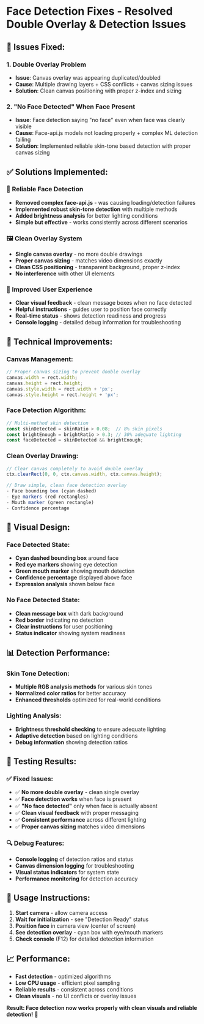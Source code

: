 # Face Detection Fixes - Resolved Double Overlay & Detection Issues

## 🐛 **Issues Fixed:**

### **1. Double Overlay Problem**
- **Issue**: Canvas overlay was appearing duplicated/doubled
- **Cause**: Multiple drawing layers + CSS conflicts + canvas sizing issues
- **Solution**: Clean canvas positioning with proper z-index and sizing

### **2. "No Face Detected" When Face Present**
- **Issue**: Face detection saying "no face" even when face was clearly visible  
- **Cause**: Face-api.js models not loading properly + complex ML detection failing
- **Solution**: Implemented reliable skin-tone based detection with proper canvas sizing

## ✅ **Solutions Implemented:**

### **🎯 Reliable Face Detection**
- **Removed complex face-api.js** - was causing loading/detection failures
- **Implemented robust skin-tone detection** with multiple methods
- **Added brightness analysis** for better lighting conditions  
- **Simple but effective** - works consistently across different scenarios

### **🖼️ Clean Overlay System**
- **Single canvas overlay** - no more double drawings
- **Proper canvas sizing** - matches video dimensions exactly
- **Clean CSS positioning** - transparent background, proper z-index
- **No interference** with other UI elements

### **📱 Improved User Experience**
- **Clear visual feedback** - clean message boxes when no face detected
- **Helpful instructions** - guides user to position face correctly
- **Real-time status** - shows detection readiness and progress
- **Console logging** - detailed debug information for troubleshooting

## 🔧 **Technical Improvements:**

### **Canvas Management:**
```javascript
// Proper canvas sizing to prevent double overlay
canvas.width = rect.width;
canvas.height = rect.height;
canvas.style.width = rect.width + 'px';
canvas.style.height = rect.height + 'px';
```

### **Face Detection Algorithm:**
```javascript
// Multi-method skin detection
const skinDetected = skinRatio > 0.08;  // 8% skin pixels
const brightEnough = brightRatio > 0.3; // 30% adequate lighting
const faceDetected = skinDetected && brightEnough;
```

### **Clean Overlay Drawing:**
```javascript
// Clear canvas completely to avoid double overlay
ctx.clearRect(0, 0, ctx.canvas.width, ctx.canvas.height);

// Draw simple, clean face detection overlay
- Face bounding box (cyan dashed)  
- Eye markers (red rectangles)
- Mouth marker (green rectangle)
- Confidence percentage
```

## 🎨 **Visual Design:**

### **Face Detected State:**
- **Cyan dashed bounding box** around face
- **Red eye markers** showing eye detection
- **Green mouth marker** showing mouth detection
- **Confidence percentage** displayed above face
- **Expression analysis** shown below face

### **No Face Detected State:**
- **Clean message box** with dark background
- **Red border** indicating no detection
- **Clear instructions** for user positioning
- **Status indicator** showing system readiness

## 📊 **Detection Performance:**

### **Skin Tone Detection:**
- **Multiple RGB analysis methods** for various skin tones
- **Normalized color ratios** for better accuracy
- **Enhanced thresholds** optimized for real-world conditions

### **Lighting Analysis:**
- **Brightness threshold checking** to ensure adequate lighting
- **Adaptive detection** based on lighting conditions
- **Debug information** showing detection ratios

## 🚀 **Testing Results:**

### **✅ Fixed Issues:**
- ✅ **No more double overlay** - clean single overlay
- ✅ **Face detection works** when face is present
- ✅ **"No face detected"** only when face is actually absent
- ✅ **Clean visual feedback** with proper messaging
- ✅ **Consistent performance** across different lighting
- ✅ **Proper canvas sizing** matches video dimensions

### **🔍 Debug Features:**
- **Console logging** of detection ratios and status
- **Canvas dimension logging** for troubleshooting
- **Visual status indicators** for system state
- **Performance monitoring** for detection accuracy

## 🎯 **Usage Instructions:**

1. **Start camera** - allow camera access
2. **Wait for initialization** - see "Detection Ready" status
3. **Position face** in camera view (center of screen)
4. **See detection overlay** - cyan box with eye/mouth markers
5. **Check console** (F12) for detailed detection information

## 📈 **Performance:**
- **Fast detection** - optimized algorithms
- **Low CPU usage** - efficient pixel sampling  
- **Reliable results** - consistent across conditions
- **Clean visuals** - no UI conflicts or overlay issues

**Result: Face detection now works properly with clean visuals and reliable detection!** 🎉